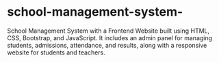 # school-management-system-
School Management System with a Frontend Website built using HTML, CSS, Bootstrap, and JavaScript. It includes an admin panel for managing students, admissions, attendance, and results, along with a responsive website for students and teachers.
